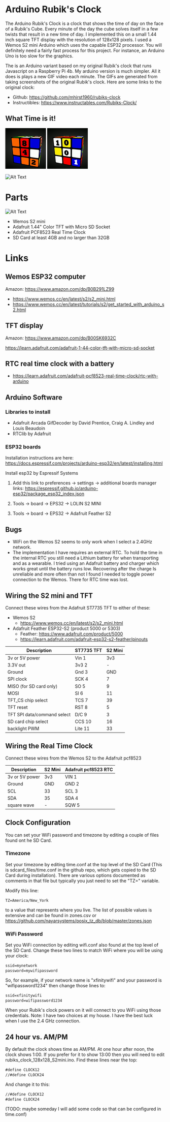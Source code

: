 # Arduino Rubik's Clock

The Arduino Rubik's Clock is a clock that shows the time of day on the face of a Rubik's Cube.  Every minute of the day the cube solves itself in a few twists that result in a new time of day.  I implemented this on a small 1.44 inch square TFT display with the resolution of 128x128 pixels.  I used a Wemos S2 mini Arduino which uses the capable ESP32 processor.  You will definitely need a fairly fast process for this project.  For instance, an Arduino Uno is too slow for the graphics.

The is an Arduino variant based on my original Rubik's clock that runs Javascript on a Raspberry Pi 4b.  My arduino version is much simpler.  All it does is plays a new GIF video each minute.  The GIFs are generated from taking screenshots of the original Rubik's clock.  Here are some links to the original clock:

- Github: https://github.com/mhirst1960/rubiks-clock
- Instructibles: https://www.instructables.com/Rubiks-Clock/

## What Time is it!

![Alt Text](sdcard_files/12hourclock-128x128/rubiks-clock-0843.gif "The time is 08:43")
![Alt Text](sdcard_files/12hourclock-128x128/rubiks-clock-1002.gif "The time is 10:02")

![Alt Text](images/rubiks-clock-1054.gif "The time is 10:54")

# Parts

![Alt Text](images/Rubiks-clock-S2Mini-breadboard.png "Wemos S2 Mini, 1.44 TFT, RTC")

- Wemos S2 mini 
- Adafruit 1.44" Color TFT with Micro SD Socket
- Adafruit PCF8523 Real Time Clock
- SD Card at least 4GB and no larger than 32GB


# Links

## Wemos ESP32 computer

Amazon: https://www.amazon.com/dp/B0B291LZ99

- https://www.wemos.cc/en/latest/s2/s2_mini.html
- https://www.wemos.cc/en/latest/tutorials/s2/get_started_with_arduino_s2.html

## TFT display

Amazon: https://www.amazon.com/dp/B00SK6932C

https://learn.adafruit.com/adafruit-1-44-color-tft-with-micro-sd-socket

## RTC real time clock with a battery

- https://learn.adafruit.com/adafruit-pcf8523-real-time-clock/rtc-with-arduino

## Arduino Software

### Libraries to install

- Adafruit Arcada GifDecoder by David Prentice, Craig A. Lindley and Louis Beaudoin
- RTClib by Adafruit

### ESP32 boards

Installation instructions are here:
    https://docs.espressif.com/projects/arduino-esp32/en/latest/installing.html

Install esp32 by Espressif Systems
1. Add this link to preferences -> settings -> additional boards manager links:
  https://espressif.github.io/arduino-esp32/package_esp32_index.json

2. Tools -> board -> EPS32 -> LOLIN S2 MINI

2. Tools -> board -> EPS32 -> Adafruit Feather S2


## Bugs
- WiFi on the Wemos S2 seems to only work when I select a 2.4GHz network.
- The implementation I have requires an external RTC.  To hold the time in the internal RTC you still need a Lithium battery for when transporting and as a wearable.  I tried using an Adafruit battery and charger which works great until the battery runs low.  Recovering after the charge Is unreliable and more often than not I found I needed to toggle power connection to the Wemos.  There for RTC time was lost. 

## Wiring the S2 mini and TFT

Connect these wires from the Adafruit ST7735 TFT to either of these:
- Wemos S2
  -  https://www.wemos.cc/en/latest/s2/s2_mini.html
- Adafruit Feather ESP32-S2 (product 5000 or 5303)
  - Feather: https://www.adafruit.com/product/5000
  - https://learn.adafruit.com/adafruit-esp32-s2-feather/pinouts 

| Description                  | ST7735 TFT | S2 Mini | 
| ----                         | -------    | --------|
| 3v or 5V power               | Vin 1      | 3v3     |
| 3.3V out                     | 3v3 2      | -       |
| Ground                       | Gnd 3      | GND     |
| SPI clock                    | SCK 4      | 7       |
| MISO (for SD card only)      | SO 5       | 9       |
| MOSI                         | SI 6       | 11      |
| TFT_CS chip select           | TCS 7      | 39      |
| TFT reset                    | RST 8      | 5       |
| TFT SPI data/command select  | D/C 9      | 3       |
| SD card chip select          | CCS 10     | 16      |
| backlight PWM                | Lite 11    | 33       |


## Wiring the Real Time Clock

Connect these wires from the Wemos S2 to the Adafruit pcf8523

| Description        | S2 Mini | Adafruit pcf8523 RTC |
| ----               | ------- | -------------- |
| 3v or 5V power     | 3v3     | VIN 1 |
| Ground             | GND     | GND 2 |
| SCL                | 33      | SCL 3 |
| SDA                | 35      | SDA 4 |
| square wave        | -       | SQW 5 |

## Clock Configuration

You can set your WiFi password and timezone by editing a couple of files found ont he SD Card.

### Timezone

Set your timezone by editing time.conf at the top level of the SD Card (This is sdcard_files/time.conf in the github repo, which gets copied to the SD Card during installation).  There are various options documented as comments in that file but typically you just need to set the "TZ=" variable.

Modify this line:

```
TZ=America/New_York
```

to a value that represents where you live.  The list of possible values is extensive and can be found in zones.csv or https://github.com/nayarsystems/posix_tz_db/blob/master/zones.json

### WiFi Password

Set you WiFi connection by editing wifi.conf also found at the top level of the SD Card.  Change these two lines to match WiFi where you will be using your clock:

```
ssid=mynetwork
password=mywifipassword
```

So, for example, if your network name is "xfinitywifi" and your password is "wifipassword1234" then change those lines to:

```
ssid=xfinitywifi
password=wifipassword1234
```

When your Rubik's clock powers on it will connect to you WiFi using those credentials. Note: I have two choices at my house.  I have the best luck when I use the 2.4 GHz connection.

## 24 hour vs. AM/PM

By default the clock shows time as AM/PM.  At one hour after noon, the clock shows 1:00.  If you prefer for it to show 13:00 then you will need to edit rubiks_clock_128x128_S2mini.ino.  Find these lines near the top:

```
#define CLOCK12
//#define CLOCK24
```

And change it to this:

```
//#define CLOCK12
#define CLOCK24
```

(TODO: maybe someday I will add some code so that can be configured in time.conf)
